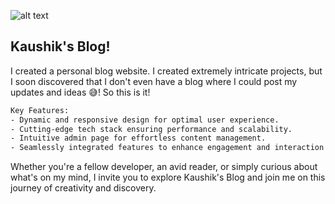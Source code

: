 ![alt text](/public/hero.png)

## Kaushik's Blog!

I created a personal blog website. I created extremely intricate projects, but I soon discovered that I don't even have a blog where I could post my updates and ideas 😅! So this is it!

```bash
Key Features:
- Dynamic and responsive design for optimal user experience.
- Cutting-edge tech stack ensuring performance and scalability.
- Intuitive admin page for effortless content management.
- Seamlessly integrated features to enhance engagement and interaction.
```

Whether you're a fellow developer, an avid reader, or simply curious about what's on my mind, I invite you to explore Kaushik's Blog and join me on this journey of creativity and discovery.
